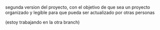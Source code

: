 segunda version del proyecto, con el objetivo de que sea un proyecto organizado y legible para que pueda ser actualizado por otras personas

(estoy trabajando en la otra branch)
